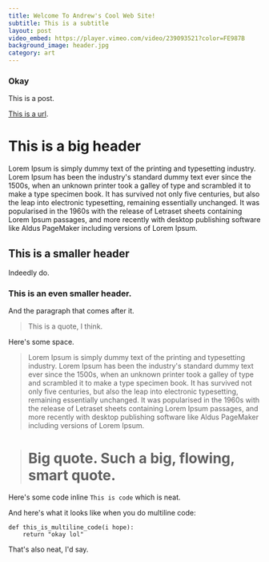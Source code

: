 ```yaml
---
title: Welcome To Andrew's Cool Web Site!
subtitle: This is a subtitle
layout: post
video_embed: https://player.vimeo.com/video/239093521?color=FE987B
background_image: header.jpg
category: art
---
```

### Okay
This is a post.

[This is a url](http://github.com).


# This is a big header
Lorem Ipsum is simply dummy text of the printing and typesetting industry. Lorem Ipsum has been the industry's standard dummy text ever since the 1500s, when an unknown printer took a galley of type and scrambled it to make a type specimen book. It has survived not only five centuries, but also the leap into electronic typesetting, remaining essentially unchanged. It was popularised in the 1960s with the release of Letraset sheets containing Lorem Ipsum passages, and more recently with desktop publishing software like Aldus PageMaker including versions of Lorem Ipsum.

## This is a smaller header
Indeedly do.

### This is an even smaller header.
And the paragraph that comes after it.

> This is a quote, I think.

Here's some space.

> Lorem Ipsum is simply dummy text of the printing and typesetting industry. Lorem Ipsum has been the industry's standard dummy text ever since the 1500s, when an unknown printer took a galley of type and scrambled it to make a type specimen book. It has survived not only five centuries, but also the leap into electronic typesetting, remaining essentially unchanged. It was popularised in the 1960s with the release of Letraset sheets containing Lorem Ipsum passages, and more recently with desktop publishing software like Aldus PageMaker including versions of Lorem Ipsum.

> # Big quote. Such a big, flowing, smart quote.

Here's some code inline `This is code` which is neat.

And here's what it looks like when you do multiline code:
```
def this_is_multiline_code(i hope):
	return "okay lol"
```
That's also neat, I'd say.
